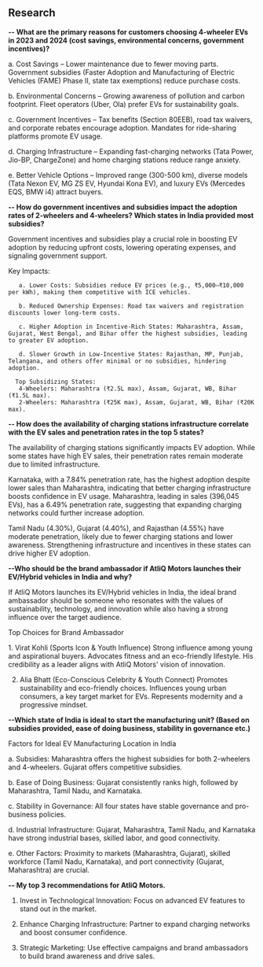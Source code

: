 ## Research 

**-- What are the primary reasons for customers choosing 4-wheeler EVs in 2023 and 2024 (cost savings, environmental concerns, government incentives)?**

a. Cost Savings – Lower maintenance due to fewer moving parts. Government subsidies (Faster Adoption and Manufacturing of Electric Vehicles (FAME) Phase II, state tax exemptions) reduce purchase costs.

b. Environmental Concerns – Growing awareness of pollution and carbon footprint. Fleet operators (Uber, Ola) prefer EVs for sustainability goals.

c. Government Incentives – Tax benefits (Section 80EEB), road tax waivers, and corporate rebates encourage adoption. Mandates for ride-sharing platforms promote EV usage.

d. Charging Infrastructure – Expanding fast-charging networks (Tata Power, Jio-BP, ChargeZone) and home charging stations reduce range anxiety.

e. Better Vehicle Options – Improved range (300-500 km), diverse models (Tata Nexon EV, MG ZS EV, Hyundai Kona EV), and luxury EVs (Mercedes EQS, BMW i4) attract buyers.


**-- How do government incentives and subsidies impact the adoption rates of 2-wheelers and 4-wheelers? Which states in India provided most subsidies?**

   Government incentives and subsidies play a crucial role in boosting EV adoption by reducing upfront costs, lowering operating expenses, and signaling government support.

   Key Impacts:
   
       a. Lower Costs: Subsidies reduce EV prices (e.g., ₹5,000–₹10,000 per kWh), making them competitive with ICE vehicles.
       
       b. Reduced Ownership Expenses: Road tax waivers and registration discounts lower long-term costs.
       
       c. Higher Adoption in Incentive-Rich States: Maharashtra, Assam, Gujarat, West Bengal, and Bihar offer the highest subsidies, leading to greater EV adoption.
       
       d. Slower Growth in Low-Incentive States: Rajasthan, MP, Punjab, Telangana, and others offer minimal or no subsidies, hindering adoption.
      
      Top Subsidizing States:
       4-Wheelers: Maharashtra (₹2.5L max), Assam, Gujarat, WB, Bihar (₹1.5L max).
       2-Wheelers: Maharashtra (₹25K max), Assam, Gujarat, WB, Bihar (₹20K max).

**-- How does the availability of charging stations infrastructure correlate with the EV sales and penetration rates in the top 5 states?**

The availability of charging stations significantly impacts EV adoption. While some states have high EV sales, their penetration rates remain moderate due to limited infrastructure.

Karnataka, with a 7.84% penetration rate, has the highest adoption despite lower sales than Maharashtra, indicating that better charging infrastructure boosts confidence in EV usage. Maharashtra, leading in sales (396,045 EVs), has a 6.49% penetration rate, suggesting that expanding charging networks could further increase adoption.

Tamil Nadu (4.30%), Gujarat (4.40%), and Rajasthan (4.55%) have moderate penetration, likely due to fewer charging stations and lower awareness. Strengthening infrastructure and incentives in these states can drive higher EV adoption.

**--Who should be the brand ambassador if AtliQ Motors launches their EV/Hybrid vehicles in India and why?**

If AtliQ Motors launches its EV/Hybrid vehicles in India, the ideal brand ambassador should be someone who resonates with the values of sustainability, technology, and innovation while also having a strong influence over the target audience.

Top Choices for Brand Ambassador

1️. Virat Kohli (Sports Icon & Youth Influence)
Strong influence among young and aspirational buyers.
Advocates fitness and an eco-friendly lifestyle.
His credibility as a leader aligns with AtliQ Motors' vision of innovation.

2. Alia Bhatt (Eco-Conscious Celebrity & Youth Connect)
Promotes sustainability and eco-friendly choices.
Influences young urban consumers, a key target market for EVs.
Represents modernity and a progressive mindset.

**--Which state of India is ideal to start the manufacturing unit? (Based on subsidies provided, ease of doing business, stability in governance etc.)**

Factors for Ideal EV Manufacturing Location in India

a. Subsidies: Maharashtra offers the highest subsidies for both 2-wheelers and 4-wheelers. Gujarat offers competitive subsidies.

b. Ease of Doing Business: Gujarat consistently ranks high, followed by Maharashtra, Tamil Nadu, and Karnataka.

c. Stability in Governance: All four states have stable governance and pro-business policies.

d. Industrial Infrastructure: Gujarat, Maharashtra, Tamil Nadu, and Karnataka have strong industrial bases, skilled labor, and good connectivity.

e. Other Factors: Proximity to markets (Maharashtra, Gujarat), skilled workforce (Tamil Nadu, Karnataka), and port connectivity (Gujarat, Maharashtra) are crucial.

**-- My top 3 recommendations for AtliQ Motors.**

1. Invest in Technological Innovation: Focus on advanced EV features to stand out in the market.

2. Enhance Charging Infrastructure: Partner to expand charging networks and boost consumer confidence.

3. Strategic Marketing: Use effective campaigns and brand ambassadors to build brand awareness and drive sales.







